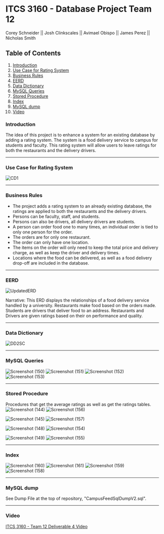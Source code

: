 
# ITCS 3160 - Database Project Team 12
Corey Schneider || Josh Clinkscales || Avimael Obispo || James Perez || Nicholas Smith


## Table of Contents
1. [ Introduction ](#intro)  
2. [ Use Case for Rating System ](#use-case)
3. [ Business Rules](#business-rules)
4. [ EERD ](#eerd)
5. [ Data Dictionary ](#DataDictionary)
6. [ MySQL Queries](#mysql-queries)
7. [ Stored Procedure](#stored-procedure)
8. [ Index ](#index)
9. [ MySQL dump ](#mysql-dump)
10. [ Video ](#video)
  
<a name="intro"></a>  
### Introduction
The idea of this project is to enhance a system for an existing database by adding a rating system. The system is a food delivery service to campus for students and faculty. This rating system will allow users to leave ratings for both the restaurants and the delivery drivers.

<hr>

<a name="use-case"></a>  
### Use Case for Rating System
![CD1](https://user-images.githubusercontent.com/57717125/99924725-5ccfa600-2d09-11eb-8414-fd4f727cb90b.png)


<hr>

<a name="business-rules"></a>  
### Business Rules
* The project adds a rating system to an already existing database, the ratings are applied to both the restaurants and the delivery drivers.
* Persons can be faculty, staff, and students.
* Persons can also be drivers, all delivery drivers are students.
* A person can order food one to many times, an individual order is tied to only one person for the order.
* The orders are for only one restaurant.
* The order can only have one location.
* The items on the order will only need to keep the total price and delivery charge, as well as keep the driver and delivery times.
* Locations where the food can be delivered, as well as a food delivery drop-off are included in the database.

<hr>

<a name="eerd"></a>  
### EERD
![UpdatedERD](https://user-images.githubusercontent.com/57717125/101294300-6dd9e600-37e4-11eb-9d04-ecd3e7a74e57.png)

Narrative: This ERD displays the relationships of a food delivery service handled by a university. Restaurants make food based on the orders made. Students are drivers that deliver food to an address. Restaurants and Drivers are given ratings based on their on performance and quality.

<hr>

<a name="DataDictionary"></a>  
### Data Dictionary
![DD2SC](https://user-images.githubusercontent.com/57717125/101294309-7b8f6b80-37e4-11eb-97aa-94efba01351a.png)

<hr>

<a name="mysql-queries"></a>  
### MySQL Queries
![Screenshot (150)](https://user-images.githubusercontent.com/57717125/102268191-fe04e300-3ee8-11eb-82f6-ab985804c473.png)
![Screenshot (151)](https://user-images.githubusercontent.com/57717125/102268330-2d1b5480-3ee9-11eb-8be4-d774c9e85930.png)
![Screenshot (152)](https://user-images.githubusercontent.com/57717125/102268228-09f0a500-3ee9-11eb-99b4-eb4991e81a79.png)
![Screenshot (153)](https://user-images.githubusercontent.com/57717125/102268345-33a9cc00-3ee9-11eb-8366-9c1ccbd1cbcf.png)

<hr>

<a name="stored-procedure"></a>  
### Stored Procedure
Procedures that get the average ratings as well as get the ratings tables.
![Screenshot (144)](https://user-images.githubusercontent.com/57717125/102252678-5bdb0000-3ed4-11eb-89c5-b4ad6bced6a7.png)
![Screenshot (156)](https://user-images.githubusercontent.com/57717125/102284813-e33f6800-3f02-11eb-88c3-58cbe45f297a.png)

![Screenshot (145)](https://user-images.githubusercontent.com/57717125/102252721-6ac1b280-3ed4-11eb-9011-c88971907105.png)
![Screenshot (157)](https://user-images.githubusercontent.com/57717125/102284829-edf9fd00-3f02-11eb-812c-3d990ac5188b.png)

![Screenshot (148)](https://user-images.githubusercontent.com/57717125/102252745-7319ed80-3ed4-11eb-9baa-91c953cf75ea.png)
![Screenshot (154)](https://user-images.githubusercontent.com/57717125/102284847-f94d2880-3f02-11eb-89a0-3a47f52f3475.png)

![Screenshot (149)](https://user-images.githubusercontent.com/57717125/102252759-79a86500-3ed4-11eb-9cc5-16c047ad2bb5.png)
![Screenshot (155)](https://user-images.githubusercontent.com/57717125/102284858-00743680-3f03-11eb-8e40-2e9303fccda4.png)


<hr>

<a name="index"></a>  
### Index
![Screenshot (160)](https://user-images.githubusercontent.com/57717125/102275797-eda63580-3ef3-11eb-8941-2359979b8f6a.png)
![Screenshot (161)](https://user-images.githubusercontent.com/57717125/102275839-ff87d880-3ef3-11eb-9952-5508bf5ff5ad.png)
![Screenshot (159)](https://user-images.githubusercontent.com/57717125/102275977-2fcf7700-3ef4-11eb-9c64-b50dcb56bb73.png)
![Screenshot (158)](https://user-images.githubusercontent.com/57717125/102275998-35c55800-3ef4-11eb-99ce-b2bb150c5640.png)



<a name="changeme"></a>

<hr>

<a name="mysql-dump"></a>  
### MySQL dump
See Dump File at the top of repository, "CampusFeedSqlDumpV2.sql".

<hr>

<a name="video"></a>  
### Video
<a href="https://youtu.be/bZ07SLZEjvE">ITCS 3160 - Team 12 Deliverable 4 Video</a>
